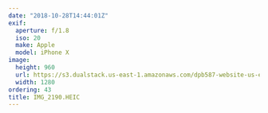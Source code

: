```yaml
---
date: "2018-10-28T14:44:01Z"
exif:
  aperture: f/1.8
  iso: 20
  make: Apple
  model: iPhone X
image:
  height: 960
  url: https://s3.dualstack.us-east-1.amazonaws.com/dpb587-website-us-east-1/asset/gallery/2018-europe-trip/3aff8293-dfa4-541e-b35f-e25c0dab58d3~1280.jpg
  width: 1280
ordering: 43
title: IMG_2190.HEIC
---
```

